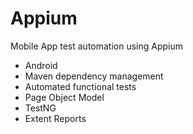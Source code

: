 # Appium
Mobile App test automation using Appium

- Android
- Maven dependency management
- Automated functional tests
- Page Object Model
- TestNG
- Extent Reports

